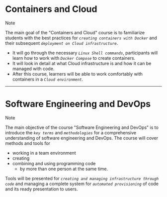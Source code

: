 # Containers and Cloud
> [!NOTE]
> The main goal of the "Containers and Cloud" course is to familiarize students with the best practices for *`creating containers with Docker`* and their subsequent *`deployment on Cloud infrastructure`*.
> * It will go through the necessary *`Linux Shell commands`*, participants will learn how to work with *`Docker Compose`* to create containers.
> * It will look in detail at what Cloud infrastructure is and how it can be managed with code.
> * After this course, learners will be able to work comfortably with containers in a *`Cloud environment`*.

----

# Software Engineering and DevOps
> [!NOTE]
> The main objective of the course "Software Engineering and DevOps" is to introduce the *`key terms`* and *`methodologies`* for a comprehensive understanding of software engineering and DevOps. The course will cover methods and tools for
> * working in a team environment
> * creating
> * combining and using programming code
>   * by more than one person at the same time.
>
> Tools will be presented for *`creating and managing infrastructure through code`* and managing a complete system for *`automated provisioning`* of code and its ready presentation to users.

